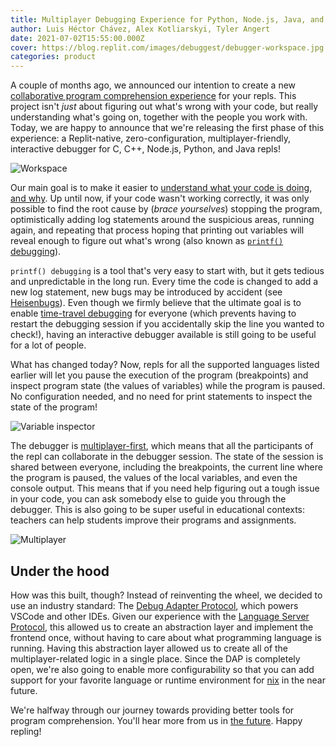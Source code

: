 ```yaml
---
title: Multiplayer Debugging Experience for Python, Node.js, Java, and C/C++
author: Luis Héctor Chávez, Alex Kotliarskyi, Tyler Angert
date: 2021-07-02T15:55:00.000Z
cover: https://blog.replit.com/images/debuggest/debugger-workspace.jpg
categories: product
---
```


A couple of months ago, we announced our intention to create a new [collaborative program comprehension experience](https://blog.replit.com/debuggest) for your repls. This project isn't *just* about figuring out what's wrong with your code, but really understanding what's going on, together with the people you work with. Today, we are happy to announce that we're releasing the first phase of this experience: a Replit-native, zero-configuration, multiplayer-friendly, interactive debugger for C, C++, Node.js, Python, and Java repls!


![Workspace](https://blog.replit.com/images/debuggest/debugger-workspace.jpg)


Our main goal is to make it easier to [understand what your code is doing, and why](https://en.wikipedia.org/wiki/Program_comprehension). Up until now, if your code wasn't working correctly, it was only possible to find the root cause by (*brace yourselves*) stopping the program, optimistically adding log statements around the suspicious areas, running again, and repeating that process hoping that printing out variables will reveal enough to figure out what's wrong (also known as [`printf()` debugging](https://everything2.com/title/printf%2528%2529%2520debugging)).

`printf() debugging` is a tool that's very easy to start with, but it gets tedious and unpredictable in the long run. Every time the code is changed to add a new log statement, new bugs may be introduced by accident (see [Heisenbugs](https://en.wikipedia.org/wiki/Heisenbug)). Even though we firmly believe that the ultimate goal is to enable [time-travel debugging](https://en.wikipedia.org/wiki/Time_travel_debugging) for everyone (which prevents having to restart the debugging session if you accidentally skip the line you wanted to check!), having an interactive debugger available is still going to be useful for a lot of people.

What has changed today? Now, repls for all the supported languages listed earlier will let you pause the execution of the program (breakpoints) and inspect program state (the values of variables) while the program is paused. No configuration needed, and no need for print statements to inspect the state of the program!

![Variable inspector](https://blog.replit.com/images/debuggest/variable-inspect.gif)

The debugger is [multiplayer-first](https://replit.com/site/multiplayer), which means that all the participants of the repl can collaborate in the debugger session. The state of the session is shared between everyone, including the breakpoints, the current line where the program is paused, the values of the local variables, and even the console output. This means that if you need help figuring out a tough issue in your code, you can ask somebody else to guide you through the debugger. This is also going to be super useful in educational contexts: teachers can help students improve their programs and assignments.

![Multiplayer](https://blog.replit.com/images/debuggest/multiplayer-demo.gif)

## Under the hood

How was this built, though? Instead of reinventing the wheel, we decided to use an industry standard: The [Debug Adapter Protocol](https://microsoft.github.io/debug-adapter-protocol/), which powers VSCode and other IDEs. Given our experience with the [Language Server Protocol](https://microsoft.github.io/language-server-protocol/), this allowed us to create an abstraction layer and implement the frontend once, without having to care about what programming language is running. Having this abstraction layer allowed us to create all of the multiplayer-related logic in a single place. Since the DAP is completely open, we're also going to enable more configurability so that you can add support for your favorite language or runtime environment for [nix](https://blog.replit.com/nix) in the near future.

We're halfway through our journey towards providing better tools for program comprehension. You'll hear more from us in [the future](https://twitter.com/Replit/status/1407117879976202248). Happy repling!